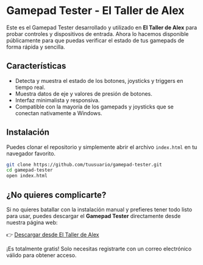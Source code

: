 # Gamepad Tester - El Taller de Alex

Este es el Gamepad Tester desarrollado y utilizado en **El Taller de Alex** para probar controles y dispositivos de entrada. Ahora lo hacemos disponible públicamente para que puedas verificar el estado de tus gamepads de forma rápida y sencilla.

## Características

- Detecta y muestra el estado de los botones, joysticks y triggers en tiempo real.
- Muestra datos de eje y valores de presión de botones.
- Interfaz minimalista y responsiva.
- Compatible con la mayoría de los gamepads y joysticks que se conectan nativamente a Windows.

## Instalación

Puedes clonar el repositorio y simplemente abrir el archivo `index.html` en tu navegador favorito.

```bash
git clone https://github.com/tuusuario/gamepad-tester.git
cd gamepad-tester
open index.html
```

## ¿No quieres complicarte?

Si no quieres batallar con la instalación manual y prefieres tener todo listo para usar, puedes descargar el **Gamepad Tester** directamente desde nuestra página web:

👉 [Descargar desde El Taller de Alex](https://www.eltallerdealex.com.mx/gamepad_tester)

¡Es totalmente gratis! Solo necesitas registrarte con un correo electrónico válido para obtener acceso.
